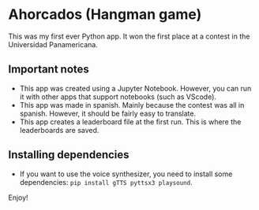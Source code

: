 # Ahorcados (Hangman game)

This was my first ever Python app. It won the first place at a contest in the Universidad Panamericana. 

## Important notes
- This app was created using a Jupyter Notebook. However, you can run it with other apps that support notebooks (such as VScode).
- This app was made in spanish. Mainly because the contest was all in spanish. However, it should be fairly easy to translate.
- This app creates a leaderboard file at the first run. This is where the leaderboards are saved. 

## Installing dependencies
- If you want to use the voice synthesizer, you need to install some dependencies: `pip install gTTS pyttsx3 playsound`.


Enjoy!
